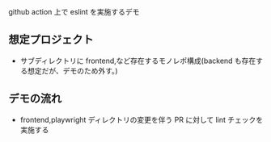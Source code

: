 github action 上で eslint を実施するデモ

## 想定プロジェクト

- サブディレクトリに frontend,など存在するモノレポ構成(backend も存在する想定だが、デモのため外す。)

## デモの流れ

- frontend,playwright ディレクトリの変更を伴う PR に対して lint チェックを実施する
